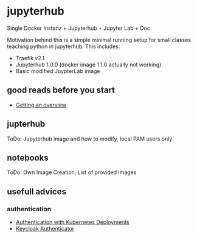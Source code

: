 # jupyterhub
Single Docker Instanz + Jupyterhub + Jupyter Lab + Doc

Motivation behind this is a simple minimal running setup for small classes teaching python in jupyterhub. This includes:

* Traefik v2.1
* Jupyterhub 1.0.0 (docker image 1.1.0 actually not working)
* Basic modified JuypterLab image

## good reads before you start
* [Getting an overview](https://jupyterhub.readthedocs.io/en/stable/)

## jupterhub
ToDo: Jupyterhub image and how to modify, local PAM users only

## notebooks
ToDo: Own Image Creation, List of provided images

## usefull advices

### authentication
* [Authentication with Kubernetes Deployments](https://zero-to-jupyterhub.readthedocs.io/en/latest/administrator/authentication.html)
* [Keycloak Authenticator](https://github.com/jupyterhub/oauthenticator/pull/183)
